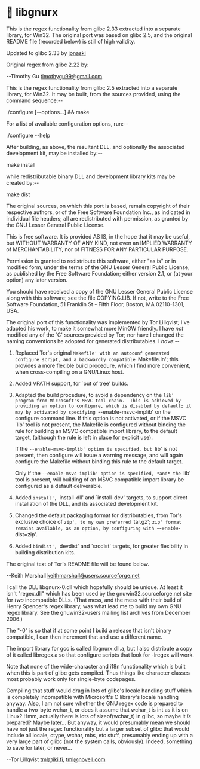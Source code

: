 :ox: libgnurx
=============

This is the regex functionality from glibc 2.33 extracted into a
separate library, for Win32. The original port was based on glibc
2.5, and the original README file (recorded below) is still of
high validity.

Updated to glibc 2.33 by [jonaski](https://github.com/jonaski)

Original regex from glibc 2.22 by:

--Timothy Gu  <timothygu99@gmail.com>

This is the regex functionality from glibc 2.5 extracted into a
separate library, for Win32.  It may be built, from the sources
provided, using the command sequence:--

  ./configure [--options...] && make

For a list of available configuration options, run:--

  ./configure --help

After building, as above, the resultant DLL, and optionally the
associated development kit, may be installed by:--

  make install

while redistributable binary DLL and development library kits may
be created by:--

  make dist


The original sources, on which this port is based, remain
copyright of their respective authors, or of the Free Software
Foundation Inc., as indicated in individual file headers; all are
redistributed with permission, as granted by the GNU Lesser
General Public License.

This is free software.  It is provided AS IS, in the hope that
it may be useful, but WITHOUT WARRANTY OF ANY KIND, not even an
IMPLIED WARRANTY of MERCHANTABILITY, nor of FITNESS FOR ANY
PARTICULAR PURPOSE.

Permission is granted to redistribute this software, either
"as is" or in modified form, under the terms of the GNU Lesser
General Public License, as published by the Free Software
Foundation; either version 2.1, or (at your option) any later
version.

You should have received a copy of the GNU Lesser General Public
License along with this software; see the file COPYING.LIB.  If
not, write to the Free Software Foundation, 51 Franklin St -
Fifth Floor, Boston, MA 02110-1301, USA.

The original port of this functionality was implemented by Tor
Lillqvist; I've adapted his work, to make it somewhat more MinGW
friendly.  I have *not* modified any of the `C' sources provided
by Tor; nor have I changed the naming conventions he adopted for
generated distributables.  I *have*:--

1) Replaced Tor's original `Makefile' with an autoconf generated
   configure script, and a backwardly compatible `Makefile.in';
   this provides a more flexible build procedure, which I find
   more convenient, when cross-compiling on a GNU/Linux host.

2) Added VPATH support, for `out of tree' builds.

3) Adapted the build procedure, to avoid a dependency on the `lib'
   program from Microsoft's MSVC tool chain.  This is achieved by
   providing an option to configure, which is disabled by default;
   it may by activated by specifying `--enable-msvc-implib' on the
   configure command line.  If this option is not activated, or if
   the MSVC `lib' tool is not present, the Makefile is configured
   without binding the rule for building an MSVC compatible import
   library, to the default target, (although the rule is left in
   place for explicit use).

   If the `--enable-msvc-implib' option is specified, but `lib' is
   not present, then configure will issue a warning message, and
   will again configure the Makefile without binding this rule to
   the default target.

   Only if the `--enable-msvc-implib' option is specified, *and*
   the `lib' tool is present, will building of an MSVC compatible
   import library be configured as a default deliverable.

4) Added `install', `install-dll' and `install-dev' targets, to
   support direct installation of the DLL, and its associated
   development kit.

5) Changed the default packaging format for distributables, from
   Tor's exclusive choice of `zip', to my own preferred `tar.gz';
   `zip' format remains available, as an option, by configuring
   with `--enable-dist=zip'.

6) Added `bindist', `devdist' and `srcdist' targets, for greater
   flexibility in building distribution kits.

The original text of Tor's README file will be found below.

--Keith Marshall  <keithmarshall@users.sourceforge.net>

I call the DLL libgnurx-0.dll which hopefully should be unique. At
least it isn't "regex.dll" which has been used by the
gnuwin32.sourceforge.net site for *two* incompatible DLLs. (That mess,
and the mess with their build of Henry Spencer's regex library, was
what lead me to build my own GNU regex library. See the
gnuwin32-users mailing list archives from December 2006.)

The "-0" is so that if at some point I build a release that isn't
binary compatible, I can then increment that and use a different name.

The import library for gcc is called libgnurx.dll.a, but I also
distribute a copy of it called libregex.a so that configure scripts
that look for -lregex will work.

Note that none of the wide-character and i18n functionality which is
built when this is part of glibc gets compiled. Thus things like
character classes most probably work only for single-byte codepages.

Compiling that stuff would drag in lots of glibc's locale handling
stuff which is completely incompatible with Microsoft's C library's
locale handling anyway. Also, I am not sure whether the GNU regex code
is prepared to handle a two-byte wchar_t, or does it assume that
wchar_t is int as it is on Linux? Hmm, actually there is lots of
sizeof(wchar_t) in glibc, so maybe it *is* prepared? Maybe
later... But anyway, it would presumably mean we should have not just
the regex functionality but a larger subset of glibc that would
include all locale, ctype, wchar, mbs, etc stuff, presumably ending up
with a very large part of glibc (not the system calls,
obviously). Indeed, something to save for later, or never...

--Tor Lillqvist <tml@iki.fi>, <tml@novell.com>
